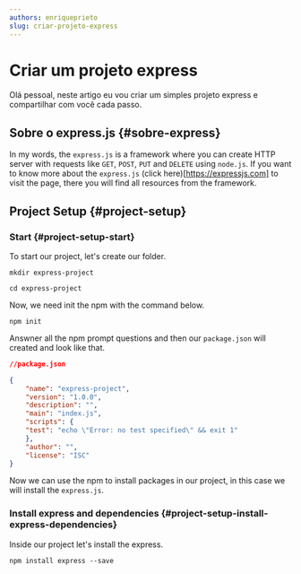 ```yaml
---
authors: enriqueprieto
slug: criar-projeto-express
---
```


# Criar um projeto express

Olá pessoal, neste artigo eu vou criar um simples projeto express e compartilhar com você cada passo.

<!--truncate-->

## Sobre o express.js {#sobre-express}

In my words, the `express.js` is a framework where you can create HTTP server with requests like `GET`, `POST`, `PUT` and `DELETE` using `node.js`. If you want to know more about the `express.js` (click here)[https://expressjs.com] to visit the page, there you will find all resources from the framework.

## Project Setup {#project-setup}

### Start {#project-setup-start}

To start our project, let's create our folder.

```
mkdir express-project

cd express-project
```

Now, we need init the npm with the command below.

```
npm init
```

Answner all the npm prompt questions and then our `package.json` will created and look like that.

```JSON
//package.json

{
    "name": "express-project",
    "version": "1.0.0",
    "description": "",
    "main": "index.js",
    "scripts": {
    "test": "echo \"Error: no test specified\" && exit 1"
    },
    "author": "",
    "license": "ISC"
}

```

Now we can use the npm to install packages in our project, in this case we will install the `express.js`.

### Install express and dependencies {#project-setup-install-express-dependencies}

Inside our project let's install the express.

```
npm install express --save
```


